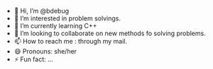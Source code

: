 - 👋 Hi, I’m @bdebug
- 👀 I’m interested in problem solvings.
- 🌱 I’m currently learning C++
- 💞️ I’m looking to collaborate on new methods fo solving problems.
- 📫 How to reach me : through my mail.
- 😄 Pronouns: she/her
- ⚡ Fun fact: ...

<!---
bdebug/bdebug is a ✨ special ✨ repository because its `README.md` (this file) appears on your GitHub profile.
You can click the Preview link to take a look at your changes.
--->
